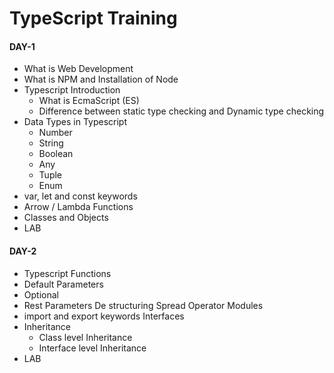 # TypeScript Training

#### DAY-1	
* What is Web Development	
* What is NPM and Installation of Node	
* Typescript Introduction	
  * What is EcmaScript (ES)	
  * Difference between static type checking and Dynamic type checking	
* Data Types in Typescript	
  * Number	
  * String	
  * Boolean	
  * Any	
  * Tuple	
  * Enum	
* var, let and const keywords	
* Arrow / Lambda Functions	
* Classes and Objects	
* LAB	

#### DAY-2	
* Typescript Functions	
 * Default Parameters	
 * Optional	
 * Rest Parameters De structuring Spread Operator Modules	
* import and export keywords Interfaces	
* Inheritance	
  * Class level Inheritance
  * Interface level Inheritance	
* LAB	
